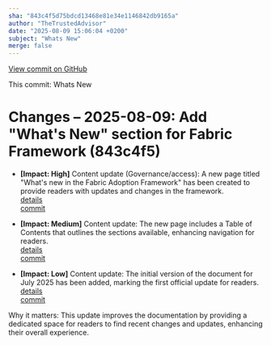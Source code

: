 ```yaml
---
sha: "843c4f5d75bdcd13468e81e34e1146842db9165a"
author: "TheTrustedAdvisor"
date: "2025-08-09 15:06:04 +0200"
subject: "Whats New"
merge: false
---
```


[View commit on GitHub](https://github.com/TheTrustedAdvisor/FabricAdoptionFramework/commit/843c4f5d75bdcd13468e81e34e1146842db9165a)

This commit: Whats New

# Changes – 2025-08-09: Add "What's New" section for Fabric Framework (843c4f5)

- **[Impact: High]** Content update (Governance/access): A new page titled "What's new in the Fabric Adoption Framework" has been created to provide readers with updates and changes in the framework.  
   [details](/docs/about/changes/2025-08-09-whats-new)  
   [commit](https://github.com/TheTrustedAdvisor/FabricAdoptionFramework/commit/843c4f5d75bdcd13468e81e34e1146842db9165a)

- **[Impact: Medium]** Content update: The new page includes a Table of Contents that outlines the sections available, enhancing navigation for readers.  
   [details](/docs/about/changes/2025-08-09-whats-new)  
   [commit](https://github.com/TheTrustedAdvisor/FabricAdoptionFramework/commit/843c4f5d75bdcd13468e81e34e1146842db9165a)

- **[Impact: Low]** Content update: The initial version of the document for July 2025 has been added, marking the first official update for readers.  
   [details](/docs/about/changes/2025-08-09-whats-new)  
   [commit](https://github.com/TheTrustedAdvisor/FabricAdoptionFramework/commit/843c4f5d75bdcd13468e81e34e1146842db9165a)

Why it matters: This update improves the documentation by providing a dedicated space for readers to find recent changes and updates, enhancing their overall experience.
